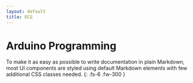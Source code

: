 ```yaml
---
layout: default
title: ECG
---
```


# Arduino Programming

To make it as easy as possible to write documentation in plain Markdown, most UI components are styled using default Markdown elements with few additional CSS classes needed.
{: .fs-6 .fw-300 }
